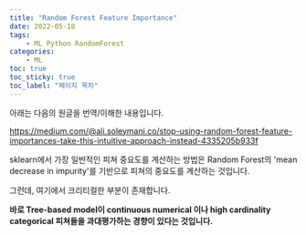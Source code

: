 ```yaml
---
title: "Random Forest Feature Importance"
date: 2022-05-18
tags:
    - ML Python RandomForest
categories: 
    - ML
toc: true
toc_sticky: true
toc_label: "페이지 목차"
---
```


아래는 다음의 원글을 번역/이해한 내용입니다. 

https://medium.com/@ali.soleymani.co/stop-using-random-forest-feature-importances-take-this-intuitive-approach-instead-4335205b933f



sklearn에서 가장 일반적인 피쳐 중요도를 계산하는 방법은 Random Forest의 'mean decrease in impurity'를 기반으로 피쳐의 중요도를 계산하는 것입니다. 

그런데, 여기에서 크리티컬한 부분이 존재합니다.

**바로 Tree-based model이 continuous numerical 이나 high cardinality categorical 피쳐들을 과대평가하는 경향이 있다는 것입니다.** 



